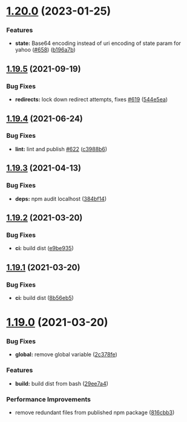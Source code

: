 # [1.20.0](https://github.com/MrSwitch/hello.js/compare/v1.19.5...v1.20.0) (2023-01-25)


### Features

* **state:** Base64 encoding instead of uri encoding of state param for yahoo ([#658](https://github.com/MrSwitch/hello.js/issues/658)) ([b196a7b](https://github.com/MrSwitch/hello.js/commit/b196a7b72c265280d16e1296be6b39619c23169c))

## [1.19.5](https://github.com/MrSwitch/hello.js/compare/v1.19.4...v1.19.5) (2021-09-19)


### Bug Fixes

* **redirects:** lock down redirect attempts, fixes [#619](https://github.com/MrSwitch/hello.js/issues/619) ([544e5ea](https://github.com/MrSwitch/hello.js/commit/544e5ea3876116d93689e26b2c6a0b9ad9052e14))

## [1.19.4](https://github.com/MrSwitch/hello.js/compare/v1.19.3...v1.19.4) (2021-06-24)


### Bug Fixes

* **lint:** lint and publish [#622](https://github.com/MrSwitch/hello.js/issues/622) ([c3988b6](https://github.com/MrSwitch/hello.js/commit/c3988b649b18f2d83d80c1ebb9819fd48359484a))

## [1.19.3](https://github.com/MrSwitch/hello.js/compare/v1.19.2...v1.19.3) (2021-04-13)


### Bug Fixes

* **deps:** npm audit localhost ([384bf14](https://github.com/MrSwitch/hello.js/commit/384bf14b87b36028ed1876f9092bde1352ebaa89))

## [1.19.2](https://github.com/MrSwitch/hello.js/compare/v1.19.1...v1.19.2) (2021-03-20)


### Bug Fixes

* **ci:** build dist ([e9be935](https://github.com/MrSwitch/hello.js/commit/e9be9354a4a6d8a2b3388c2d5435220a2b912d75))

## [1.19.1](https://github.com/MrSwitch/hello.js/compare/v1.19.0...v1.19.1) (2021-03-20)


### Bug Fixes

* **ci:** build dist ([8b56eb5](https://github.com/MrSwitch/hello.js/commit/8b56eb539b7cd533b79d56764ea2038519cbbc3d))

# [1.19.0](https://github.com/MrSwitch/hello.js/compare/v1.18.8...v1.19.0) (2021-03-20)


### Bug Fixes

* **global:** remove global variable ([2c378fe](https://github.com/MrSwitch/hello.js/commit/2c378fe680d792b6145ba30dfba1f7b1a01e8993))


### Features

* **build:** build dist from bash ([29ee7a4](https://github.com/MrSwitch/hello.js/commit/29ee7a418dedda2bc8ef82557893102fb2bcc00c))


### Performance Improvements

* remove redundant files from published npm package ([816cbb3](https://github.com/MrSwitch/hello.js/commit/816cbb3c874acee523e662c7c77eff59dd3621b3))
